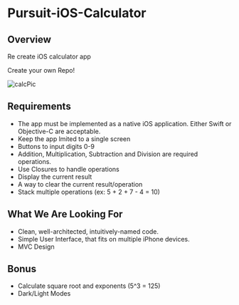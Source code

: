 # Pursuit-iOS-Calculator

## Overview 

Re create iOS calculator app

Create your own Repo!

![calcPic](https://encrypted-tbn0.gstatic.com/images?q=tbn%3AANd9GcRV4p5GPIkKuLMHLWzJV9rEO5_8_33Pmx3SJv07DrMXHZcu44p7&usqp=CAU)



## Requirements 
- The app must be implemented as a native iOS application. Either Swift or Objective-C are acceptable.
- Keep the app lmited to a single screen 
- Buttons to input digits 0-9
- Addition, Multiplication, Subtraction and Division are required operations. 
- Use Closures to handle operations
- Display the current result 
- A way to clear the current result/operation 
- Stack multiple operations (ex: 5 + 2 + 7 - 4 = 10)

## What We Are Looking For

- Clean, well-architected, intuitively-named code.
- Simple User Interface, that fits on multiple iPhone devices. 
- MVC Design 

## Bonus 
- Calculate square root and exponents (5^3 = 125)
- Dark/Light Modes 


